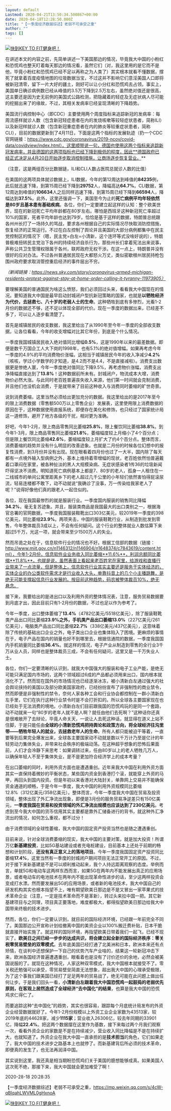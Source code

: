 ```yaml
---
layout: default
Lastmod: 2020-04-21T13:50:34.500867+00:00
date: 2020-04-18T12:28:50.000Z
title: "【一季度经济数据综述】老弱不可承受之重"
author: ""
tags: []
---
```


[![快到KEY TO FIT健身吧！](https://images.weserv.nl/?url=http%3A//justrun.thisistap.com/wp-content/uploads/2019/11/banner740.png)](https://mp.weixin.qq.com/s/uuGiYM2SzLabdSGGpa1Ubg)

在讲述本文的内容之前，先简单讲述一下美国那边的情况，毕竟我大中国的小粉红和恐慌鸡也整天盯着每天那边的情况看，虽然它们（对，我这里用的是它而不是他，毕竟小粉红和恐慌鸡已经不足以再称之为人类了）其实根本就看不懂数据，撑死了就拿着百度疫情地图的垃圾数据当宝，不过这并不影响它们意淫美国人口即将被新冠清零，留下一片大好的疆土，刚好可以让小分红和恐慌鸡去占领。事实上， 美国单日确诊病例数已经从峰值的3.5万下降到2.5万左右，虽然绝对值还是很高，这主要还是因为史无前例的美国式公路检测，把隐藏着的轻症及无症状病人尽可能的挖掘出来了的缘故，不过，其相关发病率已经呈现清晰的下降趋势。

美国流行病控制中心（即CDC）主要使用两个周度指标来追踪新冠的发病率：每周流感样就诊人数（包含新冠轻症患者在内的发烧咳嗽等较轻症状患者，简称ILI）以及新冠样就诊人数（包含新冠重症患者在内的肺炎等较重症状患者，简称CLI），目前的数据更新到了4月11日，下面是这两个指标的发展轨迹（扔一个CDC官网链接：https://www.cdc.gov/coronavirus/2019-ncov/covid-data/covidview/index.html）。这里顺带说一句，德国也使用这两个指标来追踪新冠发病率，并且德国的这两项指标也已经下降到极低的程度，因此**德国政府已经正式决定从4月20日开始逐步取消控制措施，让商场逐步恢复营业。**

（注意，这是两组百分比数据链，ILI和CLI人数占医院总就诊人数的比值）

在美国的这两项具体就诊数据上，ILI数据，今年的第12周达到峰值的**84235**例，此后就迅速下降，到第15周已经下降到**29752**人，降幅高达**64.7%**。CLI数据，第12周达到峰值的**106634**人之后同样迅速下降，到第15周已经下降到**66594**人，降幅达到**37.5%**。此外，这里还强调一下，美国至今为止的**死亡病例平均年轻依然是80岁且基本患有基础疾病**。各位，你们一定要建立起这样的认知：整个欧美世界，现在的新冠死亡平均年龄都在80岁左右。哪怕是西班牙这种新冠死亡率超过10%的国家，死者平均年龄也达到79岁。恰恰是基于这样的数据，特朗普总统跟各州州长打了一场持久的骂战，要求各州根据自己的实际情况尽快取消防控措施，恢复经济的正常运行。不过在白左控制了舆论并且美国的大部分病例都集中在民主党控制区的情况下（嗯，民主党=白左=小清新，这个连环等式没啥好说的），特朗普极难扭转民主党治下各州的持续经济自杀行为，那些州长们拿着宪法出来说事，声称公共卫生管理权限属于各州，联邦政府无权干涉。在这一点上，特朗普并没有很好的应对办法。不过各州普通居民现在大都怒火万丈，类似密歇根州居民持枪包围州政府要求取消管控重启经济的事件层出不穷。

_（新闻链接：https://news.sky.com/story/coronavirus-armed-michigan-residents-protest-against-stay-at-home-order-calling-it-tyranny-11973905）_

要理解美国的普通国民为啥这么愤怒，我们必须回过头来，看看我大中国现在的情况。要知道我大中国是最早启动封城闭户型抗新冠策略的国家，也就是**以牺牲经济为代价，去拯救七、八十岁的老弱人士的生命**。这种牺牲到底有多惨烈，光看1-2月份的数据还不够，还不足以体现全部的代价。现在一季度的数据出来，已经差不多了，可以让人逐步看清楚了。

首先是城镇居民的收支数据，我这里给出了从1990年至今年一季度的全部收支数据，让各位看看，今年的收支增幅对比其它年份，到底是个什么情况。

一季度我国城镇居民收入绝对值同比增幅**0.5%**，这是1990年以来的最差数据。即便是数千万国企工人大下岗的1998年，也有5.1%的绝对值增幅。如果再考虑今年一季度的4.9%的平均消费物价涨幅，这相当于城镇居民今年的收入净减少**4.2%**（咳咳，学过小学数学的才知道，是4.2而不是4.4，不是直接减啦）。消费支出数据更是惨绝人寰，今年一季度绝对值同比下降9.5%，再考虑物价涨幅，消费支出净降幅直接达到了**13.8%**！这种数据前所未有。封城闭户，物流成本大增，消费物价必然大涨。与此同时老百姓普遍丧失收入来源，他们第一时间就会克制消费，并且他们也没机会消费，于是就带来了目前这种收入与消费同时萎缩的旷世奇景。

说到消费萎缩，这里当然必须给出更加充分的数据。我这里给出的是2017年至今的限上消费数据（零售额500万以上零售企业）发展表，这里使用限上消费数据的原因在于，这种数据使用直报系统，即便存在美化和修饰，也只经过了国家统计局这一道修饰，避开了地方各级的干扰，相对更为准确。

好吧，今年1-2月，限上商品零售同比萎缩**25.8%**，限上餐饮同比萎缩**38.8%**。到今年1-3月，限上商品零售同比萎缩**21.8%**，萎缩幅度较上月缩小了4个百分点；但是限上餐饮同比萎缩**42.6%**，萎缩幅度较上月扩大了约4个百分点。整体而言，消费萎缩的趋势并没有什么明显的改善迹象。也就是二月份的时候各位幻想中的报复性消费，到3月份并没有出现。现在眼看着四月份也过了一大半，国内除了每天都有一点境外输入型病例之外，基本上维持着零增幅的现状，老百姓依然怕普遍戴着口罩闷在家里，被各种扯淡的黑人大规模染病、无症状感染者1传36的垃圾新闻吓得坚决不消费。明知道死亡病例基本上都是7、80岁的老人，孤身一人租住在一二线城市的单间公寓里距离乡下的老人超过几千公里的小年轻们依然害怕得屁滚尿流，轻易连楼都不敢下，动不动就说“我确诊了没事，万一传染给我家老人了呢？”说得好像他们真的跟老人一起住似的。

各位，现在我国最惨烈的就是服装行业。一季度国内服装的销售同比降幅**34.2%**，毫无复苏迹象。并且，服装类商品是我国最大的出口类别之一，根据海官总署的官网数据，一季度我国服装鞋靴出口303亿美元，较2019年一季度的398亿美元，同比萎缩**23.9%**。两项夹击，中国的服装鞋靴行业，从制造到批发到零售，今年整体裁员3成以上，不会有任何疑问。这个行业的整体就业人数估算下来超过5千万，光这一项，就会带来至少1500万人的失业。

然而吊诡之处在于，信息软件行业的情况也不好。根据工信部的数据（链接：http://www.miit.gov.cn/n1146312/n1146904/n1648374/c7843619/content.html），今年1-2月份，信息软件业业务收入同比萎缩**11.6%**，利润总额同比萎缩**11.8%**。也就是说，虽然表面上看起来老百姓宅在家里，给游戏和直播行业带来了一点流量，但是整体上，信息软件行业其实主要还是服务于实体经济的，实体企业的办公类软件需求才是行业收入大头，单靠抖音上的几个小主播跳舞，是绝无可能支撑起信息行业发展的。按目前这种趋势，码农被整体裁员10%，绝无悬念。

接下来，我要给出的是进出口以及利用外资的整体情况表，注意，服务贸易数据要到月底才出，因此目前只有1-2月份的数据，不过也足以作为参考了。

今年一季度，出口整体萎缩了**13.4%**（4782亿美元/5518亿美元），除了服装鞋靴类产品出口同比萎缩**23.9%**之外，手机类产品出口萎缩**13.0%**（227亿美元/261亿美元），电脑类产品出口同比萎缩**22.7%**（338亿美元/437亿美元），这意味着除了传统的基础出口企业之外，电子类出口企业也集体陷入了困境。更麻烦的事情在于，电子产品在国内的销量也好不到哪里去，根据信通院的数据，一季度我国国内手机销量同比萎缩**36.4%**。就这样的情况，电子产业从制造到零售的全行业3千万从业人员，同样也是整体裁员三成，不会有任何疑问，这里又是一千万失业人士。

各位，你们一定要清晰的认识到，就我大中国强大的服装和电子工业产能，是绝无可能只满足国内市场的，这两个领域超过6成的产品都必须用来出口，国内根本就消化不了。然而现在国外的市场情况也已经逐渐冰冻，被小清新白左通过强大的社会舆论挟持的美国以及部分欧美国家政府，已经纷纷宣布了非强制性的商业禁令，然而即便是非强制性的禁令，奈何人家各种工会和行业协会都控制在一群小清新白左手里，它们在执行这种行业禁令时是不会打折扣的。所以全球各主要国家现在也已经处于无法消费的境地。小清新白左们目前跟我国的恐慌鸡玩的是同一个套路，动不动就来一句“80岁的老年人就不是人啊？就任由他们去死啊？”这种话你还真是很难敞开了去辩论，毕竟人命关天，一说让人去死这种话，就显得在道义上站不住脚，于是只能任由**全球的小清新恐慌鸡把持舆论和政策方向，将全球经济往沟里带——牺牲年轻人的就业，去拯救老年人的生命**。所有人都只能被迫干等着，一直要等到后果完全爆发出来，全球各主要国家动不动就是数以千万计乃至是亿计的年轻劳动力集体失业，并带来社会秩序的极端动荡。在这种超乎想象的恐怖后果面前，人们才会冷静下来思考：如果调转过来，任由80岁以上的老人牺牲几万人，以确保年轻人不至于集体失业，是不是更加符合经济学上的成本考量？

在出口萎缩的同时，利用外资方面也是遭遇重创。近年来我大中国在利用外资方面其实一直保持着微妙的平衡状态，某些国内资金到香港打个滚，就能穿上外资的马甲，再回头到国内投资。但是年初以来香港对大陆封关，单靠网上交易并不能确保资金通道的顺畅，于是今年一季度，我大中国的利用外资规模同比萎缩12.8%（312亿美元/358亿美元）。整体而言，今年一季度我大中国在贸易及投资领域，整体出现了外汇净流出现象，即便是3月份的服务贸易净逆差只有150亿美元，**一季度我国在贸易和投资领域的外汇净流出规模也应该达到了230亿美元**。考虑到至今我大中国的货币信用其实主要都是靠外汇储备进行的背书，就这种外汇净流出的情况，如何怎么重视，都不过分！

由于消费领域的全球性萎缩，我大中国的固定资产投资当然也是随之遭遇重创。

目前来说，针对全球消费萎缩的现实，我大中国的主要对策，就是加大投资！所谓万亿**新基建投资**，比如5G基站建设或者充电桩建设，目前基本上还处于前期的畅想和计划阶段，**还没有真正意义上的落地项目**。今年一季度我国固定资产投资同比萎缩**17.4%**，这里当然有一季度的封城闭户期间项目无法正常开工的原因。不过，对于接下来新基建是不是可以顺利推动起来，我个人持远距离观察的态度。举例而言，单就5G和电动车这两样东西而言，如果5G在两年内不能发展出真正的应用场景，或者电动车的电池技术在两年内不能出现革命性进步的话，至少这两样投资会变成打水漂。然而要发展出5G的应用场景，或者新的电池技术，我大中国自己的研发机构其实也根本指望不上，唯有期望欧美日那边是不是又冒出一家苹果式的技术革命企业（注意，一定是技术革命而不是革新），转过头来拉中国一把。其它新基建项目与之同理，项目真正要落地，难度都极大，都得指望欧美日那边给我大中国带来终极的技术进步。

然而，各位，你们一定要认识到，就目前的国际经济环境，已经跟一年前完全不同了。美国那边公开宣称计划给撤离中国的美资企业以100%搬迁费补贴，日本干脆就直接开始实施了。就这样的国际环境，再指望欧美日带着我们一起飞，已经不现实了。**欧美日之间已经一步步的达成共识，将会建立起全新的国际经济秩序：零关税零贸易壁垒的双零模式**。去年底美国已经打通了北美洲和日本，欧洲本来还有点矫情，在谈判中还想保护一下自己的优势汽车产业啥的，结果这一轮新冠冲击下来，欧洲各国经济普遍遭遇重创，眼看着也是没有了讨价还价的余地，必然会被美国说服的了。就现在这种情况，人家这种双零模式，我大中国根本就接受不了。零关税还勉强可以承受，零贸易壁垒简直无法想象，超出我大中国的心理承受极限，为了这个事我们跟美国已经打了足足两年的贸易战了，绝无可能在此问题上做出任何让步。于是我们回头一看，**小清新白左跟着我大中国恐慌鸡一起鼓捣的老弱优先原则，在客观上居然造成了全球经济“去中国化”的结果**，也算是我大中国的恐慌鸡求仁得仁了。

而要追踪这种“去中国化”的趋势，其实也很容易，跟踪每个月底统计局发布的外资企业经营数据就好了。今年1-2月份规模以上外资工业企业家数为43513家，较2019年底的44628家，减少**1115家**；营业收入26306亿，较去年同期的33901亿，降幅**22.4%**。把这两个数据摆在这里作为基数，接下来每过两个月我们观察一次，看看外资企业的家数是不是在持续减少，营业收入同比降幅是不是在持续扩大，也就知道了。外资企业在我大中国一直承担的是**技术担当**的角色，它们如果走了，我大中国的技术进步之路基本上也就停了。而新基建背后所必须的技术革命，即便真的发生了，也无法再润泽中国。

其实说到这里，我还真是相当期盼恐慌鸡们关于美国的臆想能够成真。如果美国人这次死不绝，那接下来，我大中国就会更加难受了啊！

2020-28-18 20:28:35

【一季度经济数据综述】老弱不可承受之重，https://mp.weixin.qq.com/s/4cW-qBlqahLWVML0gHxnoA

[![快到KEY TO FIT健身吧！](https://images.weserv.nl/?url=http%3A//justrun.thisistap.com/wp-content/uploads/2019/11/banner740.png)](https://mp.weixin.qq.com/s/uuGiYM2SzLabdSGGpa1Ubg)

